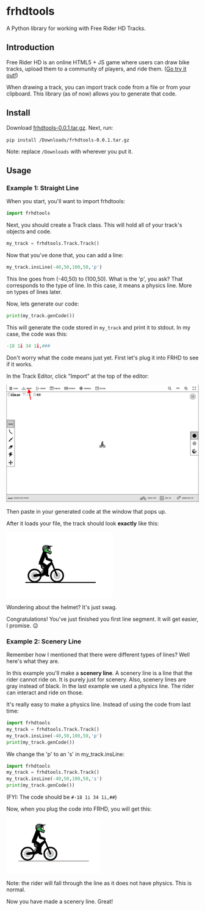 # frhdtools
A Python library for working with Free Rider HD Tracks.

## Introduction
Free Rider HD is an online HTML5 + JS game where users can draw bike tracks, upload them to a community of players, and ride them. ([Go try it out!](https://www.freeriderhd.com "Free Rider HD"))

When drawing a track, you can import track code from a file or from your clipboard. This library (as of now) allows you to generate that code.

## Install
Download [frhdtools-0.0.1.tar.gz](https://github.com/maxmillion18/frhdtools/blob/master/dist/frhdtools-0.0.1.tar.gz?raw=true "frhdtools-0.0.1.tar.gz"). Next, run:

`pip install /Downloads/frhdtools-0.0.1.tar.gz`

Note: replace `/Downloads` with wherever you put it.

## Usage
### Example 1: Straight Line
When you start, you'll want to import frhdtools:

```python
import frhdtools
```

Next, you should create a Track class. This will hold all of your track's objects and code.

```python
my_track = frhdtools.Track.Track()
```

Now that you've done that, you can add a line:

```python
my_track.insLine(-40,50,100,50,'p')
```

This line goes from (-40,50) to (100,50). What is the 'p', you ask? That corresponds to the type of line. In this case, it means a physics line. More on types of lines later.

Now, lets generate our code:

```python
print(my_track.genCode())
```

This will generate the code stored in ```my_track``` and print it to stdout.
In my case, the code was this:

```python
-18 1i 34 1i,###
```

Don't worry what the code means just yet. First let's plug it into FRHD to see if it works.

In the Track Editor, click "Import" at the top of the editor:

![Click Import at the top of the screen.](/images/example1/frhdimport.png)

Then paste in your generated code at the window that pops up.

After it loads your file, the track should look **exactly** like this:

![The imported track.](/images/example1/frhdexample1.png)

Wondering about the helmet? It's just swag.

Congratulations! You've just finished you first line segment. It will get easier, I promise. :wink:

### Example 2: Scenery Line

Remember how I mentioned that there were different types of lines? Well here's what they are.

In this example you'll make a **scenery line**. A scenery line is a line that the rider cannot ride on. It is purely just for scenery. Also, scenery lines are gray instead of black. In the last example we used a physics line. The rider can interact and ride on those. 

It's really easy to make a physics line. Instead of using the code from last time:

```python
import frhdtools
my_track = frhdtools.Track.Track()
my_track.insLine(-40,50,100,50,'p')
print(my_track.genCode())
```

We change the 'p' to an 's' in my_track.insLine:

```python
import frhdtools
my_track = frhdtools.Track.Track()
my_track.insLine(-40,50,100,50,'s')
print(my_track.genCode())
```

(FYI: The code should be ```#-18 1i 34 1i,##```)

Now, when you plug the code into FRHD, you will get this:

![A scenery line.](images/example2/frhdexample2.png)

Note: the rider will fall through the line as it does not have physics. This is normal.

Now you have made a scenery line. Great!
